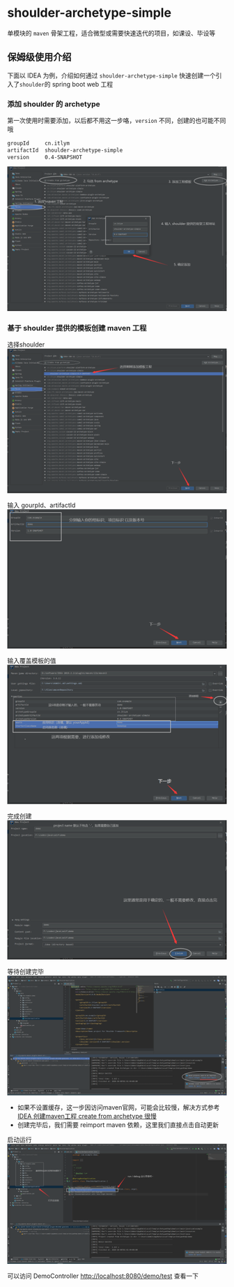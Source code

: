 # shoulder-archetype-simple

单模块的 `maven` 骨架工程，适合微型或需要快速迭代的项目，如课设、毕设等

## 保姆级使用介绍

下面以 IDEA 为例，介绍如何通过 `shoulder-archetype-simple` 快速创建一个引入了`shoulder`的 spring boot web 工程

### 添加 shoulder 的 archetype

第一次使用时需要添加，以后都不用这一步咯，`version` 不同，创建的也可能不同哦

```
groupId     cn.itlym
artifactId  shoulder-archetype-simple
version     0.4-SNAPSHOT
```

![添加 shoulder 的 archetype](../doc/img/archetype/idea/add.png)


### 基于 shoulder 提供的模板创建 maven 工程

选择shoulder
![选择shoulder](../doc/img/archetype/idea/1.png)

输入 gourpId、artifactId
![输入 gourpId、artifactId](../doc/img/archetype/idea/2.png)

输入覆盖模板的值
![输入覆盖模板的值](../doc/img/archetype/idea/3.png)

完成创建
![完成创建](../doc/img/archetype/idea/4.png)

等待创建完毕
![等待创建完毕](../doc/img/archetype/idea/5.png)
- 如果不设置缓存，这一步因访问maven官网，可能会比较慢，解决方式参考 [IDEA 创建maven工程 create from archetype 很慢](https://blog.csdn.net/qq_35425070/article/details/108958087)
- 创建完毕后，我们需要 reimport maven 依赖，这里我们直接点击自动更新

启动运行
![启动运行](../doc/img/archetype/idea/6.png)

可以访问 DemoController [http://localhost:8080/demo/test](http://localhost:8080/demo/test) 查看一下
